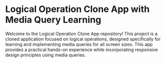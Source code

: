 # Logical Operation Clone  App with Media Query Learning
Welcome to the Logical Operation Clone App repository! This project is a cloned application focused on logical operations, designed specifically for learning and implementing media queries for all screen sizes. This app provides a practical hands-on experience while incorporating responsive design principles using media queries.
